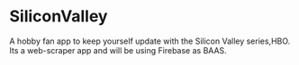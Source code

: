 # SiliconValley

A hobby fan app to keep yourself update with the Silicon Valley series,HBO. Its a web-scraper app and will be using Firebase as
BAAS.
